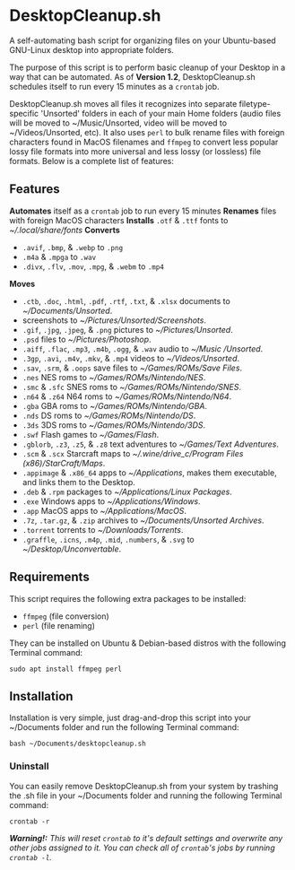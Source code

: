 # DesktopCleanup.sh
A self-automating bash script for organizing files on your Ubuntu-based GNU-Linux desktop into appropriate folders.

The purpose of this script is to perform basic cleanup of your Desktop in a way that can be automated.
As of **Version 1.2**, DesktopCleanup.sh schedules itself to run every 15 minutes as a `crontab` job.

DesktopCleanup.sh moves all files it recognizes into separate filetype-specific 'Unsorted' folders in each of your main Home folders (audio files will be moved to ~/Music/Unsorted, video will be moved to ~/Videos/Unsorted, etc).  It also uses `perl` to bulk rename files with foreign characters found in MacOS filenames and `ffmpeg` to convert less popular lossy file formats into more universal and less lossy (or lossless) file formats.  Below is a complete list of features:

## Features
**Automates** itself as a `crontab` job to run every 15 minutes
**Renames** files with foreign MacOS characters
**Installs** `.otf` & `.ttf` fonts to _~/.local/share/fonts_
**Converts**
- `.avif`, `.bmp`, & `.webp` to `.png`
- `.m4a` & `.mpga` to `.wav`
- `.divx`, `.flv`, `.mov`, `.mpg`, & `.webm` to `.mp4`

**Moves**
- `.ctb`, `.doc`, `.html`, `.pdf`, `.rtf`, `.txt`, & `.xlsx` documents to _~/Documents/Unsorted_.
- screenshots to _~/Pictures/Unsorted/Screenshots_.
- `.gif`, `.jpg`, `.jpeg`, & `.png` pictures to _~/Pictures/Unsorted_.
- `.psd` files to _~/Pictures/Photoshop_.
- `.aiff`, `.flac`, `.mp3`, `.m4b`, `.ogg`, & `.wav` audio to _~/Music
  /Unsorted_.
- `.3gp`, `.avi`, `.m4v`, `.mkv`, & `.mp4` videos to _~/Videos/Unsorted_.
- `.sav`, `.srm`, & `.oops` save files to _~/Games/ROMs/Save Files_.
- `.nes` NES roms to _~/Games/ROMs/Nintendo/NES_.
- `.smc` & `.sfc` SNES roms to _~/Games/ROMs/Nintendo/SNES_.
- `.n64` & `.z64` N64 roms to _~/Games/ROMs/Nintendo/N64_.
- `.gba` GBA roms to _~/Games/ROMs/Nintendo/GBA_.
- `.nds` DS roms to _~/Games/ROMs/Nintendo/DS_.
- `.3ds` 3DS roms to _~/Games/ROMs/Nintendo/3DS_.
- `.swf` Flash games to _~/Games/Flash_.
- `.gblorb`, `.z3`, `.z5`, & `.z8` text adventures to _~/Games/Text Adventures_.
- `.scm` & `.scx` Starcraft maps to _~/.wine/drive_c/Program Files (x86)/StarCraft/Maps_.
- `.appimage` & `.x86_64` apps to _~/Applications_, makes them executable, and links them to the Desktop.
- `.deb` & `.rpm` packages to _~/Applications/Linux Packages_.
- `.exe` Windows apps to _~/Applications/Windows_.
- `.app` MacOS apps to _~/Applications/MacOS_.
- `.7z`, `.tar.gz`, & `.zip` archives to _~/Documents/Unsorted Archives_.
- `.torrent` torrents to _~/Downloads/Torrents_.
- `.graffle`, `.icns`, `.m4p`, `.mid`, `.numbers`, & `.svg` to _~/Desktop/Unconvertable_.

## Requirements
This script requires the following extra packages to be installed:
- `ffmpeg` (file conversion)
- `perl` (file renaming)

They can be installed on Ubuntu & Debian-based distros with the following Terminal command:
```
sudo apt install ffmpeg perl
```
## Installation
Installation is very simple, just drag-and-drop this script into your ~/Documents folder and run the following Terminal command:
```
bash ~/Documents/desktopcleanup.sh
```

### Uninstall
You can easily remove DesktopCleanup.sh from your system by trashing the .sh file in your ~/Documents folder and running the following Terminal command:
```
crontab -r
```
***Warning!:*** *This will reset `crontab` to it's default settings and overwrite any other jobs assigned to it.  You can check all of `crontab`'s jobs by running `crontab -l`.*
